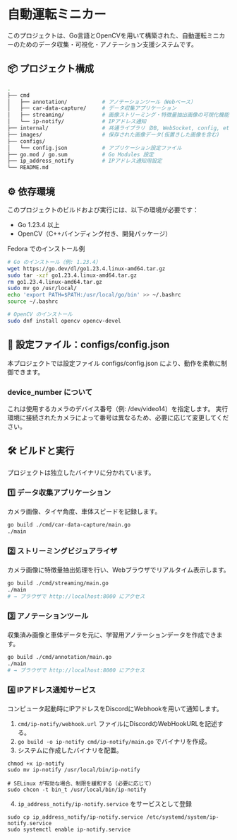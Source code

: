 # 自動運転ミニカー

このプロジェクトは、Go言語とOpenCVを用いて構築された、自動運転ミニカーのためのデータ収集・可視化・アノテーション支援システムです。

## 📦 プロジェクト構成

```bash
.
├── cmd
│   ├── annotation/           # アノテーションツール（Webベース）
│   ├── car-data-capture/     # データ収集アプリケーション
│   ├── streaming/            # 画像ストリーミング・特徴量抽出画像の可視化機能
│   └── ip-notify/            # IPアドレス通知
├── internal/                 # 共通ライブラリ（DB, WebSocket, config, etc）
├── images/                   # 保存された画像データ(仮置きした画像を含む)
├── configs/
│   └── config.json           # アプリケーション設定ファイル
├── go.mod / go.sum           # Go Modules 設定
├── ip_address_notify         # IPアドレス通知用設定
└── README.md
```

## ⚙️ 依存環境

このプロジェクトのビルドおよび実行には、以下の環境が必要です：
* Go 1.23.4 以上
* OpenCV（C++バインディング付き、開発パッケージ）

Fedora でのインストール例
```bash
# Go のインストール（例: 1.23.4）
wget https://go.dev/dl/go1.23.4.linux-amd64.tar.gz
sudo tar -xzf go1.23.4.linux-amd64.tar.gz
rm go1.23.4.linux-amd64.tar.gz
sudo mv go /usr/local/
echo 'export PATH=$PATH:/usr/local/go/bin' >> ~/.bashrc
source ~/.bashrc

# OpenCV のインストール
sudo dnf install opencv opencv-devel
```

## 🔧 設定ファイル：configs/config.json
本プロジェクトでは設定ファイル configs/config.json により、動作を柔軟に制御できます。

### device_number について
これは使用するカメラのデバイス番号（例: /dev/video14）を指定します。
実行環境に接続されたカメラによって番号は異なるため、必要に応じて変更してください。

## 🛠️ ビルドと実行
プロジェクトは独立したバイナリに分かれています。

### 1️⃣ データ収集アプリケーション
カメラ画像、タイヤ角度、車体スピードを記録します。

```bash
go build ./cmd/car-data-capture/main.go
./main
```

### 2️⃣ ストリーミングビジュアライザ
カメラ画像に特徴量抽出処理を行い、Webブラウザでリアルタイム表示します。

```bash
go build ./cmd/streaming/main.go
./main
# → ブラウザで http://localhost:8000 にアクセス
```

### 3️⃣ アノテーションツール
収集済み画像と車体データを元に、学習用アノテーションデータを作成できます。

```bash
go build ./cmd/annotation/main.go
./main
# → ブラウザで http://localhost:8000 にアクセス
```

### 4️⃣ IPアドレス通知サービス
コンピュータ起動時にIPアドレスをDiscordにWebhookを用いて通知します。

1. `cmd/ip-notify/webhook.url` ファイルにDiscordのWebHookURLを記述する。
2. `go build -o ip-notify cmd/ip-notify/main.go` でバイナリを作成。
3. システムに作成したバイナリを配置。
```
chmod +x ip-notify
sudo mv ip-notify /usr/local/bin/ip-notify

# SELinux が有効な場合、制限を緩和する（必要に応じて）
sudo chcon -t bin_t /usr/local/bin/ip-notify
```
4. `ip_address_notify/ip-notify.service` をサービスとして登録
```
sudo cp ip_address_notify/ip-notify.service /etc/systemd/system/ip-notify.service
sudo systemctl enable ip-notify.service
```
